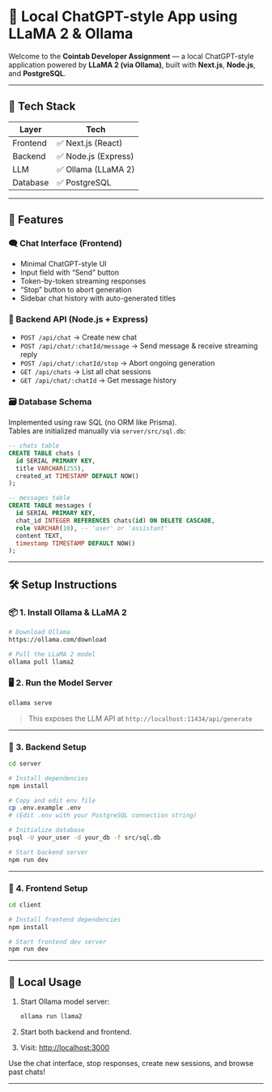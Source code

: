 # 🧠 Local ChatGPT-style App using LLaMA 2 & Ollama

Welcome to the **Cointab Developer Assignment** — a local ChatGPT-style application powered by **LLaMA 2 (via Ollama)**, built with **Next.js**, **Node.js**, and **PostgreSQL**.

---

## 🔧 Tech Stack

| Layer     | Tech                  |
|-----------|------------------------|
| Frontend  | ✅ Next.js (React)     |
| Backend   | ✅ Node.js (Express)   |
| LLM       | ✅ Ollama (LLaMA 2)    |
| Database  | ✅ PostgreSQL          |

---

## 🚀 Features

### 🗨️ Chat Interface (Frontend)
- Minimal ChatGPT-style UI
- Input field with “Send” button
- Token-by-token streaming responses
- “Stop” button to abort generation
- Sidebar chat history with auto-generated titles

### 🔌 Backend API (Node.js + Express)
- `POST /api/chat` → Create new chat
- `POST /api/chat/:chatId/message` → Send message & receive streaming reply
- `POST /api/chat/:chatId/stop` → Abort ongoing generation
- `GET /api/chats` → List all chat sessions
- `GET /api/chat/:chatId` → Get message history

### 🗃️ Database Schema

Implemented using raw SQL (no ORM like Prisma).  
Tables are initialized manually via `server/src/sql.db`:

```sql
-- chats table
CREATE TABLE chats (
  id SERIAL PRIMARY KEY,
  title VARCHAR(255),
  created_at TIMESTAMP DEFAULT NOW()
);

-- messages table
CREATE TABLE messages (
  id SERIAL PRIMARY KEY,
  chat_id INTEGER REFERENCES chats(id) ON DELETE CASCADE,
  role VARCHAR(10), -- 'user' or 'assistant'
  content TEXT,
  timestamp TIMESTAMP DEFAULT NOW()
);
```

---

## 🛠️ Setup Instructions

### 📦 1. Install Ollama & LLaMA 2

```bash
# Download Ollama
https://ollama.com/download

# Pull the LLaMA 2 model
ollama pull llama2
```

### 🖥️ 2. Run the Model Server

```bash
ollama serve
```

> This exposes the LLM API at `http://localhost:11434/api/generate`

---

### 🧱 3. Backend Setup

```bash
cd server

# Install dependencies
npm install

# Copy and edit env file
cp .env.example .env
# (Edit .env with your PostgreSQL connection string)

# Initialize database
psql -U your_user -d your_db -f src/sql.db

# Start backend server
npm run dev
```

---

### 🎨 4. Frontend Setup

```bash
cd client

# Install frontend dependencies
npm install

# Start frontend dev server
npm run dev
```

---

## 🧪 Local Usage

1. Start Ollama model server:
   ```bash
   ollama run llama2
   ```

2. Start both backend and frontend.

3. Visit: [http://localhost:3000](http://localhost:3000)

Use the chat interface, stop responses, create new sessions, and browse past chats!

---
